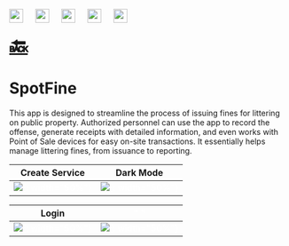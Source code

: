 <a href="https://play.google.com/store/apps/details?id=com.shashank.memebase&hl=en" target="_blank"><img src=/portfolio/assets/social/PlayStore.png width="25" height="25"></img></a> &emsp; <a href=https://www.linkedin.com/in/shashank-yadav-91a228a3/ target="_blank"><img src=/portfolio/assets/social/LinkedIN.png width="25" height="25"></img></a> &emsp; <a href=https://wa.me/7021373495 target="_blank"><img src=/portfolio/assets/social/WhatsApp.png width="25" height="25"></img></a> &emsp; <a href=mailto:yadav.r.shashank@gmail.com target="_blank"><img src=/portfolio/assets/social/Email.png width="25" height="25"></img></a> &emsp; <a href="https://github.com/yadavshashankr" target="_blank"><img src=/portfolio/assets/social/GithubLogo.png width="25" height="25"></img></a>

<a href="javascript: history.go(-1)" style="font-size: 37px"><b>🔙</b></a>

# **SpotFine**
This app is designed to streamline the process of issuing fines for littering on public property. Authorized personnel can use the app to record the offense, generate receipts with detailed information, and even works with Point of Sale devices for easy on-site transactions. It essentially helps manage littering fines, from issuance to reporting.

  Create Service   |    Dark Mode                            
:-----------------:|:---------------:
![](/assets/vid/spotfine/Create_Service.gif)<span style="color:white">{: width="50%"}</span> | ![](assets/vid/spotfine/Night_Mode.gif)<span style="color:white">{: width="50%"}</span>


  Login   |   <span style="color:white">" "</span>                        
:--------:|:---------:
![](/assets/vid/spotfine/Login.gif)<span style="color:white">{: width="50%"}</span> | ![](assets/img/Blank.png)<span style="color:white">{: width="50%"}</span>

<br />
